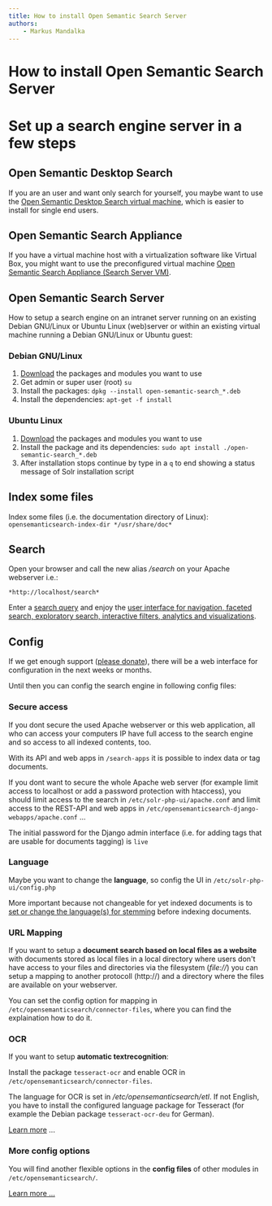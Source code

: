 ```yaml
---
title: How to install Open Semantic Search Server
authors:
    - Markus Mandalka
---
```


# How to install Open Semantic Search Server


# Set up a search engine server in a few steps


## Open Semantic Desktop Search



If you are an user and want only search for yourself, you maybe want to use the [Open Semantic Desktop Search virtual machine](../../../desktop_search), which is easier to install for single end users.


## Open Semantic Search Appliance


If you have a virtual machine host with a virtualization software like Virtual Box, you might want to use the preconfigured virtual machine [Open Semantic Search Appliance (Search Server VM)](../search_appliance).

## Open Semantic Search Server



How to setup a search engine on an intranet server running on an existing Debian GNU/Linux or Ubuntu Linux (web)server or within an existing virtual machine running a Debian GNU/Linux or Ubuntu guest:


### Debian GNU/Linux


1. [Download](../../../../download) the packages and modules you want to use
2. Get admin or super user (root)
`su`
3. Install the packages:
`dpkg --install open-semantic-search_*.deb`
4. Install the dependencies:
`apt-get -f install`


### Ubuntu Linux


1. [Download](../../../../download) the packages and modules you want to use
2. Install the package and its dependencies:
`sudo apt install ./open-semantic-search_*.deb`
3. After installation stops continue by type in a `q` to end showing a status message of Solr installation script


## Index some files


Index some files (i.e. the documentation directory of Linux):
`opensemanticsearch-index-dir */usr/share/doc*`
## Search


Open your browser and call the new alias */search* on your Apache webserver i.e.:

`*http://localhost/search*`

Enter a [search query](../../../search/operators) and enjoy the [user interface for navigation, faceted search, exploratory search, interactive filters, analytics and visualizations](../../../search).



## Config


If we get enough support ([please donate](../../../../donate)), there will be a web interface for configuration in the next weeks or months.

Until then you can config the search engine in following config files:

### Secure access


If you dont secure the used Apache webserver or this web application, all who can access your computers IP have full access to the search engine and so access to all indexed contents, too.

With its API and web apps in `/search-apps` it is possible to index data or tag documents.

If you dont want to secure the whole Apache web server (for example limit access to localhost or add a password protection with htaccess), you should limit access to the search in `/etc/solr-php-ui/apache.conf` and limit access to the REST-API and web apps in `/etc/opensemanticsearch-django-webapps/apache.conf` ...

The initial password for the Django admin interface (i.e. for adding tags that are usable for documents tagging) is `live`
### Language


Maybe you want to change the **language**, so config the UI in `/etc/solr-php-ui/config.php`

More important because not changeable for yet indexed documents is to [set or change the language(s) for stemming](../../config/stemming) before indexing documents.

### URL Mapping


If you want to setup a **document search based on local files as a website** with documents stored as local files in a local directory where users don't have access to your files and directories via the filesystem (*file://*) you can setup a mapping to another protocoll (http://) and a directory where the files are available on your webserver.

You can set the config option for mapping in `/etc/opensemanticsearch/connector-files`, where you can find the explaination how to do it.

### OCR


If you want to setup **automatic textrecognition**:

Install the package `tesseract-ocr` and enable OCR in `/etc/opensemanticsearch/connector-files`.

The language for OCR is set in */etc/opensemanticsearch/etl*. If not English, you have to install the configured language package for Tesseract (for example the Debian package `tesseract-ocr-deu` for German).

[Learn more](../../config) ...

### More config options


You will find another flexible options in the **config files** of other modules in `/etc/opensemanticsearch/`.

[Learn more ...](../../config)
